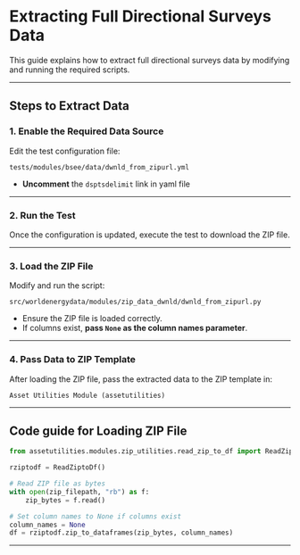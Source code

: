 # Extracting Full Directional Surveys Data

This guide explains how to extract full directional surveys data by modifying and running the required scripts.

---

## Steps to Extract Data

### 1. Enable the Required Data Source
Edit the test configuration file:  
```
tests/modules/bsee/data/dwnld_from_zipurl.yml
```
- **Uncomment** the `dsptsdelimit` link in yaml file

---

### 2. Run the Test
Once the configuration is updated, execute the test to download the ZIP file.

---

### 3. Load the ZIP File
Modify and run the script:  
```
src/worldenergydata/modules/zip_data_dwnld/dwnld_from_zipurl.py
```

- Ensure the ZIP file is loaded correctly.  
- If columns exist, **pass `None` as the column names parameter**.  

---

### 4. Pass Data to ZIP Template
After loading the ZIP file, pass the extracted data to the ZIP template in:  
```
Asset Utilities Module (assetutilities)
```

---

## Code guide for Loading ZIP File


```python
from assetutilities.modules.zip_utilities.read_zip_to_df import ReadZiptoDf

rziptodf = ReadZiptoDf()

# Read ZIP file as bytes
with open(zip_filepath, "rb") as f:
    zip_bytes = f.read()

# Set column names to None if columns exist
column_names = None
df = rziptodf.zip_to_dataframes(zip_bytes, column_names)

```

---
